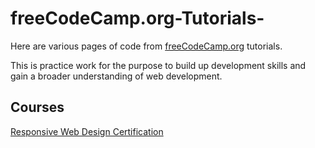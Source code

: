 # freeCodeCamp.org-Tutorials-

Here are various pages of code from [freeCodeCamp.org](http;//www.freeCodeCamp.org) tutorials. 

This is practice work for the purpose to build up development skills and gain a broader understanding of web development.

## Courses

[Responsive Web Design Certification](https://www.freecodecamp.org/learn/2022/responsive-web-design/)


